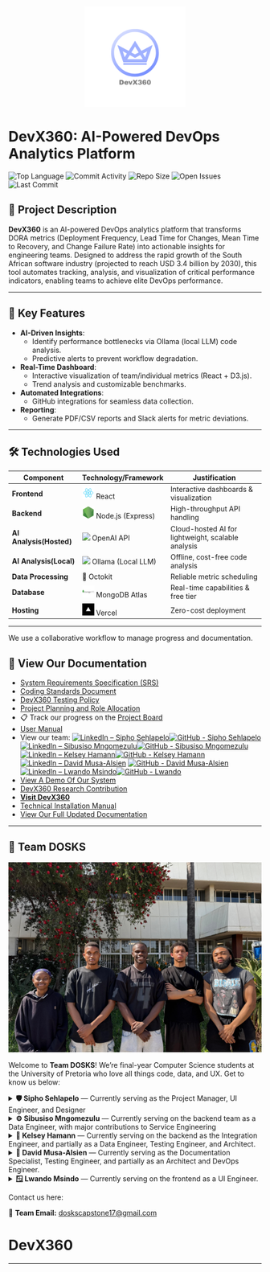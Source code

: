 <p align="center">
  <a href="https://devx360.app" target="_blank">
    <img src="Assets/DevX360.png" alt="DevX360 Logo" width="200"/>
  </a>
</p>



# DevX360: AI-Powered DevOps Analytics Platform

![Top Language](https://img.shields.io/github/languages/top/COS301-SE-2025/DevX360)
![Commit Activity](https://img.shields.io/github/commit-activity/m/COS301-SE-2025/DevX360)
![Repo Size](https://img.shields.io/github/repo-size/COS301-SE-2025/DevX360)
![Open Issues](https://img.shields.io/github/issues/COS301-SE-2025/DevX360)
![Last Commit](https://img.shields.io/github/last-commit/COS301-SE-2025/DevX360)


## 🚀 Project Description

**DevX360** is an AI-powered DevOps analytics platform that transforms DORA metrics (Deployment Frequency, Lead Time for Changes, Mean Time to Recovery, and Change Failure Rate) into actionable insights for engineering teams. Designed to address the rapid growth of the South African software industry (projected to reach USD 3.4 billion by 2030), this tool automates tracking, analysis, and visualization of critical performance indicators, enabling teams to achieve elite DevOps performance.

---





## 🔑 Key Features

- **AI-Driven Insights**:  
  - Identify performance bottlenecks via Ollama (local LLM) code analysis.
  - Predictive alerts to prevent workflow degradation.
- **Real-Time Dashboard**:  
  - Interactive visualization of team/individual metrics (React + D3.js).
  - Trend analysis and customizable benchmarks.
- **Automated Integrations**:  
  - GitHub integrations for seamless data collection.
- **Reporting**:  
  - Generate PDF/CSV reports and Slack alerts for metric deviations.

---

## 🛠 Technologies Used

| Component           | Technology/Framework                                                                                   | Justification                          |
|---------------------|--------------------------------------------------------------------------------------------------------|----------------------------------------|
| **Frontend**        | <img src="https://raw.githubusercontent.com/github/explore/main/topics/react/react.png" width="24"/> React      | Interactive dashboards & visualization |
| **Backend**         | <img src="https://raw.githubusercontent.com/github/explore/main/topics/nodejs/nodejs.png" width="24"/> Node.js (Express) | High-throughput API handling           |
| **AI Analysis(Hosted)**     | <img src="https://encrypted-tbn0.gstatic.com/images?q=tbn:ANd9GcTpENkKrmMEnTEVg4hNLhje-ulIiVCpWRITxA&s" width="24"/> OpenAI API | Cloud-hosted AI for lightweight, scalable analysis |
| **AI Analysis(Local)**     | <img src="https://miro.medium.com/v2/resize:fit:1100/format:webp/1*UnUo_KuVO3gVcrwPqiAzAg.png" width="24"/> Ollama (Local LLM) | Offline, cost-free code analysis       |
| **Data Processing** | 🐙 Octokit                                                                                              | Reliable metric scheduling             |
| **Database**        | <img src="https://raw.githubusercontent.com/github/explore/main/topics/mongodb/mongodb.png" width="24"/> MongoDB Atlas     | Real-time capabilities & free tier     |
| **Hosting**         | <img src="https://raw.githubusercontent.com/github/explore/main/topics/vercel/vercel.png" width="24"/> Vercel                  | Zero-cost deployment                   |



---

We use a collaborative workflow to manage progress and documentation.

## 📄 View Our Documentation
- [System Requirements Specification (SRS)](https://github.com/COS301-SE-2025/DevX360/blob/main/Documentation%20V4/SRS%20V2.5.pdf)
- [Coding Standards Document](https://github.com/COS301-SE-2025/DevX360/blob/main/Documentation%20V4/DevX360%20Coding%20Standards%20V3.1.pdf)
- [DevX360 Testing Policy](https://github.com/COS301-SE-2025/DevX360/blob/main/Documentation%20V4/DevX360%20Testing%20Policy%20V2.pdf) 
- [Project Planning and Role Allocation](https://github.com/COS301-SE-2025/DevX360/blob/main/Documentation%20V4/Project%20Planning%20and%20Role%20Allocation%20V5.pdf)
- 📋 Track our progress on the [Project Board](https://github.com/COS301-SE-2025/DevX360/projects?query=is%3Aopen)
- [User Manual](https://github.com/COS301-SE-2025/DevX360/blob/feature/frontend/README.md)  
- View our team: [![LinkedIn – Sipho Sehlapelo](https://img.shields.io/badge/LinkedIn-blue?logo=linkedin&label=Sipho%20Sehlapelo)](https://www.linkedin.com/in/sipho-sehlapelo-769155356)[![GitHub - Sipho Sehlapelo](https://img.shields.io/badge/GitHub-%23121011.svg?logo=github&logoColor=white)](https://github.com/Letha456)
[![LinkedIn – Sibusiso Mngomezulu](https://img.shields.io/badge/LinkedIn-blue?logo=linkedin&label=Sibusiso%20Mngomezulu)](https://www.linkedin.com/in/sibusiso-mngomezulu-)[![GitHub - Sibusiso Mngomezulu](https://img.shields.io/badge/GitHub-%23121011.svg?logo=github&logoColor=white)](https://github.com/SibusisoMngo)
[![LinkedIn – Kelsey Hamann](https://img.shields.io/badge/LinkedIn-blue?logo=linkedin&label=Kelsey%20Hamann)](https://www.linkedin.com/in/kelsey-d-hamann)[![GitHub - Kelsey Hamann](https://img.shields.io/badge/GitHub-%23121011.svg?logo=github&logoColor=white)](https://github.com/khamann39)
[![LinkedIn – David Musa-Alsien](https://img.shields.io/badge/LinkedIn-blue?logo=linkedin&label=David%20Musa-Alsien)](https://www.linkedin.com/in/david-musa-aisien-381700356)
[![GitHub - David Musa-Alsien](https://img.shields.io/badge/GitHub-%23121011.svg?logo=github&logoColor=white)](https://github.com/LovelyPandaGuy)
[![LinkedIn – Lwando Msindo](https://img.shields.io/badge/LinkedIn-blue?logo=linkedin&label=Lwando%20Msindo)](https://www.linkedin.com/in/lwando-msindo-0220722b5/)[![GitHub - Lwando](https://img.shields.io/badge/GitHub-%23121011.svg?logo=github&logoColor=white)](https://github.com/lwando04)
- [View A Demo Of Our System](https://youtu.be/uH9avGoDJd4)
- [DevX360 Research Contribution](https://github.com/COS301-SE-2025/DevX360/blob/main/Documentation%20V4/DevX360%20Research%20Contribution.pdf)
- <strong><a href="https://devx360.app" target="_blank">Visit DevX360</a></strong>
- [Technical Installation Manual](https://github.com/COS301-SE-2025/DevX360/blob/feature/ai-analysis/README.md#installation)
- [View Our Full Updated Documentation](https://github.com/COS301-SE-2025/DevX360/tree/main/Documentation%20V4)



---

## 👥 Team DOSKS

<p align="center">
  <img src="Assets/DevX360 Team.jpg" alt="DevX360 Team" width="600"/>
</p>

Welcome to **Team DOSKS**! We’re final-year Computer Science students at the University of Pretoria who love all things code, data, and UX. Get to know us below:

<details>
<summary><strong>🛡️ Sipho Sehlapelo</strong> — Currently serving as the Project Manager, UI Engineer, and Designer</summary>

<div>

- **Key Skills:** React · Full-Stack Development  
- **About Me:**  
  > “I’m in my final year studying Computer Science at UP. I’m driven by solving real-world problems with code—whether it’s building a full-stack web app in JavaScript or exploring data pipelines in Python. I love finding creative ways to bridge theory with hands-on projects.”

Find me on:

[![LinkedIn – Sipho Sehlapelo](https://img.shields.io/badge/LinkedIn-blue?logo=linkedin&label=Sipho%20Sehlapelo)](https://www.linkedin.com/in/sipho-sehlapelo-769155356)[![GitHub - Sipho Sehlapelo](https://img.shields.io/badge/GitHub-%23121011.svg?logo=github&logoColor=white)](https://github.com/Letha456)

</div>
</details>

<details>
<summary><strong>⚙️ Sibusiso Mngomezulu</strong> — Currently serving on the backend team as a Data Engineer, with major contributions to Service
Engineering</summary>

<div>

- **Key Skills:** JavaScript · Node.js · API Development  
- **About Me:**  
  > “As a final-year UP CS student, I’m passionate about designing robust backend systems. I enjoy writing clean Node.js APIs, optimizing data flows in Python, and ensuring that every service scales efficiently. I’m always curious about new patterns in distributed computing and I enjoy tinkering with open-source projects.”


Find me here:

[![LinkedIn – Sibusiso Mngomezulu](https://img.shields.io/badge/LinkedIn-blue?logo=linkedin&label=Sibusiso%20Mngomezulu)](https://www.linkedin.com/in/sibusiso-mngomezulu-)[![GitHub - Sibusiso Mngomezulu](https://img.shields.io/badge/GitHub-%23121011.svg?logo=github&logoColor=white)](https://github.com/SibusisoMngo)

</div>
</details>

<details>
<summary><strong>🔗 Kelsey Hamann</strong> — Currently serving on the backend as the Integration Engineer, and partially as a Data
Engineer, Testing Engineer, and Architect.
</summary>

<div>

- **Key Skills:** JavaScript · Distributed Systems  
- **About Me:**  
  > “I’m wrapping up my CS degree at UP this year, with a deep interest in distributed systems and Python scripting. I find joy in breaking down complex architectures into maintainable modules and exploring container orchestration.”


Contact me here:

[![LinkedIn – Kelsey Hamann](https://img.shields.io/badge/LinkedIn-blue?logo=linkedin&label=Kelsey%20Hamann)](https://www.linkedin.com/in/kelsey-d-hamann)[![GitHub - Kelsey Hamann](https://img.shields.io/badge/GitHub-%23121011.svg?logo=github&logoColor=white)](https://github.com/khamann39)

</div>
</details>

<details>
<summary><strong>🎨 David Musa-Alsien</strong> — Currently serving as the Documentation Specialist, Testing Engineer, and partially as an
Architect and DevOps Engineer.
</summary>

<div>

- **Key Skills:** React · UI/UX Design  
- **About Me:**  
  > “In my final year at UP, I focus on crafting intuitive user experiences. I’m passionate about accessibility and love turning data into interactive visual stories. I enjoy seeing how I can apply the coding concepts I learn in everyday life and using my skills to benefit those around me as well as myself.”

Contact me here:

[![LinkedIn – David Musa-Alsien](https://img.shields.io/badge/LinkedIn-blue?logo=linkedin&label=David%20Musa-Alsien)](https://www.linkedin.com/in/david-musa-aisien-381700356)
[![GitHub - David Musa-Alsien](https://img.shields.io/badge/GitHub-%23121011.svg?logo=github&logoColor=white)](https://github.com/LovelyPandaGuy)


</div>
</details>

<details>
<summary><strong>🪟 Lwando Msindo</strong> — Currently serving on the frontend as a UI Engineer.
</summary>

<div>

- **Key Skills:** REST APIs · React
- **About Me:**  
  > “As a final-year Computer Science student at UP, I am passionate about how software works at its core. I enjoy shaping the logic that drives applications and designing abstractions that simplify complexity, now extending that mindset into UI/UX design.”

Contact me here:

[![LinkedIn – Lwando Msindo](https://img.shields.io/badge/LinkedIn-blue?logo=linkedin&label=Lwando%20Msindo)](https://www.linkedin.com/in/lwando-msindo-0220722b5/)[![GitHub - Lwando](https://img.shields.io/badge/GitHub-%23121011.svg?logo=github&logoColor=white)](https://github.com/lwando04)

</div>
</details>

Contact us here:

📧 **Team Email:** doskscapstone17@gmail.com


# DevX360


---

